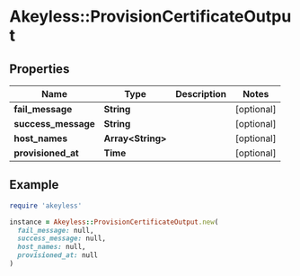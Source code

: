 # Akeyless::ProvisionCertificateOutput

## Properties

| Name | Type | Description | Notes |
| ---- | ---- | ----------- | ----- |
| **fail_message** | **String** |  | [optional] |
| **success_message** | **String** |  | [optional] |
| **host_names** | **Array&lt;String&gt;** |  | [optional] |
| **provisioned_at** | **Time** |  | [optional] |

## Example

```ruby
require 'akeyless'

instance = Akeyless::ProvisionCertificateOutput.new(
  fail_message: null,
  success_message: null,
  host_names: null,
  provisioned_at: null
)
```

